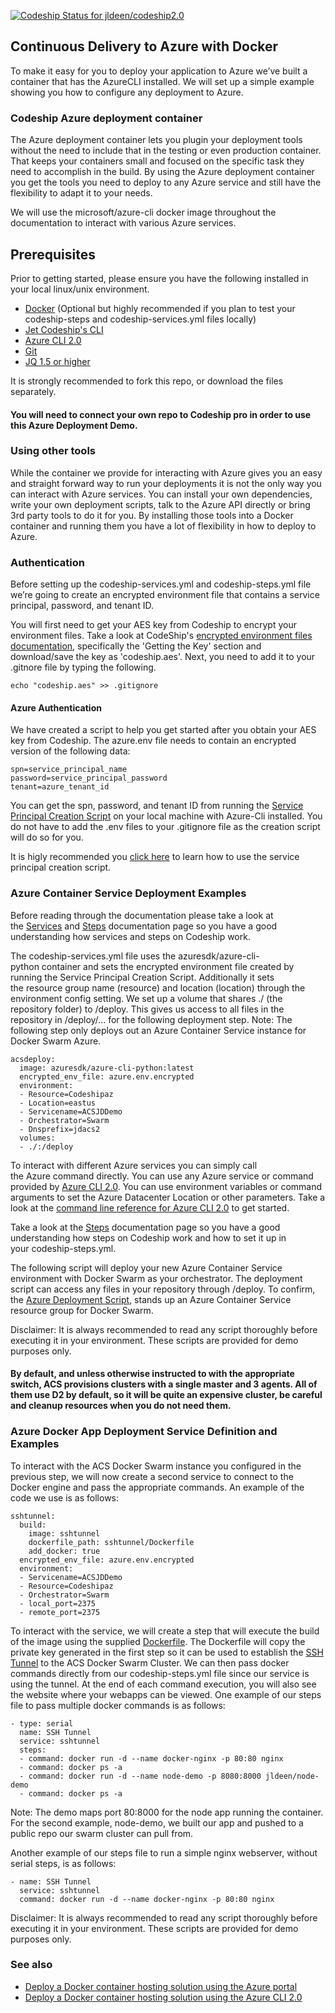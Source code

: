 [ ![Codeship Status for jldeen/codeship2.0](https://app.codeship.com/projects/2cad1f50-ebdf-0134-1415-52722a5ec4af/status?branch=master)](https://app.codeship.com/projects/208179)

## Continuous Delivery to Azure with Docker

To make it easy for you to deploy your application to Azure we’ve built a container that has the AzureCLI installed. We will set up a simple example showing you how to configure any deployment to Azure.

### Codeship Azure deployment container

The Azure deployment container lets you plugin your deployment tools without the need to include that in the testing or even production container. That keeps your containers small and focused on the specific task they need to accomplish in the build. By using the Azure deployment container you get the tools you need to deploy to any Azure service and still have the flexibility to adapt it to your needs.

We will use the microsoft/azure-cli docker image throughout the documentation to interact with various Azure services.

## Prerequisites

Prior to getting started, please ensure you have the following installed in your local linux/unix environment.
- [Docker](https://www.docker.com/products/overview) (Optional but highly recommended if you plan to test your codeship-steps and codeship-services.yml files locally)
- [Jet Codeship's CLI](https://documentation.codeship.com/pro/getting-started/installation/)
- [Azure CLI 2.0](https://docs.microsoft.com/cli/azure/install-azure-cli?WT.mc_id=devops-0000-jessde)
- [Git](https://git-scm.com/downloads)
- [JQ 1.5 or higher](https://stedolan.github.io/jq/)

It is strongly recommended to fork this repo, or download the files separately.

#### You will need to connect your own repo to Codeship pro in order to use this Azure Deployment Demo.

### Using other tools

While the container we provide for interacting with Azure gives you an easy and straight forward way to run your deployments it is not the only way you can interact with Azure services. You can install your own dependencies, write your own deployment scripts, talk to the Azure API directly or bring 3rd party tools to do it for you. By installing those tools into a Docker container and running them you have a lot of flexibility in how to deploy to Azure.

### Authentication

Before setting up the codeship-services.yml and codeship-steps.yml file we’re going to create an encrypted environment file that contains a service principal, password, and tenant ID.

You will first need to get your AES key from Codeship to encrypt your environment files. Take a look at CodeShip's [encrypted environment files documentation](https://documentation.codeship.com/pro/getting-started/encryption/), specifically the 'Getting the Key' section and download/save the key as 'codeship.aes'. Next, you need to add it to your .gitnore file by typing the following.

```
echo "codeship.aes" >> .gitignore
```

#### Azure Authentication
We have created a script to help you get started after you obtain your AES key from Codeship. The azure.env file needs to contain an encrypted version of the following data:

```
spn=service_principal_name
password=service_principal_password
tenant=azure_tenant_id
```
You can get the spn, password, and tenant ID from running the [Service Principal Creation Script](local_scripts/create_serviceprincipal.sh) on your local machine with Azure-Cli installed. You do not have to add the .env files to your .gitignore file as the creation script will do so for you.

It is higly recommended you  [click here](local_scripts/create_serviceprincipal.md) to learn how to use the service principal creation script.

### Azure Container Service Deployment Examples

Before reading through the documentation please take a look at the [Services](https://documentation.codeship.com/pro/getting-started/services/) and [Steps](https://documentation.codeship.com/pro/getting-started/steps/) documentation page so you have a good understanding how services and steps on Codeship work.

The codeship-services.yml file uses the azuresdk/azure-cli-python container and sets the encrypted environment file created by running the Service Principal Creation Script. Additionally it sets the resource group name (resource) and location (location) through the environment config setting. We set up a volume that shares ./ (the repository folder) to /deploy. This gives us access to all files in the repository in /deploy/... for the following deployment step. Note: The following step only deploys out an Azure Container Service instance for Docker Swarm Azure.

```
acsdeploy:
  image: azuresdk/azure-cli-python:latest
  encrypted_env_file: azure.env.encrypted
  environment:
  - Resource=Codeshipaz
  - Location=eastus
  - Servicename=ACSJDDemo
  - Orchestrator=Swarm
  - Dnsprefix=jdacs2
  volumes:
  - ./:/deploy
```

To interact with different Azure services you can simply call the Azure command directly. You can use any Azure service or command provided by [Azure CLI 2.0](https://docs.microsoft.com/cli/azure/install-azure-cli?WT.mc_id=devops-0000-jessde). You can use environment variables or command arguments to set the Azure Datacenter Location or other parameters. Take a look at the [command line reference for Azure CLI 2.0](https://docs.microsoft.com/cli/azure/?WT.mc_id=devops-0000-jessde) to get started.   

Take a look at the [Steps](https://documentation.codeship.com/pro/getting-started/steps/) documentation page so you have a good understanding how steps on Codeship work and how to set it up in your codeship-steps.yml.

The following script will deploy your new Azure Container Service environment with Docker Swarm as your orchestrator. The deployment script can access any files in your repository through /deploy. To confirm, the [Azure Deployment Script](deployment/acs_deploy.sh), stands up an Azure Container Service resource group for Docker Swarm. 

Disclaimer: It is always recommended to read any script thoroughly before executing it in your environment. These scripts are provided for demo purposes only.

#### By default, and unless otherwise instructed to with the appropriate switch, ACS provisions clusters with a single master and 3 agents. All of them use D2 by default, so it will be quite an expensive cluster, be careful and cleanup resources when you do not need them.

### Azure Docker App Deployment Service Definition and Examples

To interact with the ACS Docker Swarm instance you configured in the previous step, we will now create a second service to connect to the Docker engine and pass the appropriate commands. An example of the code we use is as follows:

```
sshtunnel:
  build:
    image: sshtunnel
    dockerfile_path: sshtunnel/Dockerfile
    add_docker: true
  encrypted_env_file: azure.env.encrypted
  environment: 
  - Servicename=ACSJDDemo
  - Resource=Codeshipaz
  - Orchestrator=Swarm
  - local_port=2375
  - remote_port=2375
```
To interact with the service, we will create a step that will execute the build of the image using the supplied [Dockerfile](sshtunnel/Dockerfile). The Dockerfile will copy the private key generated in the first step so it can be used to establish the [SSH Tunnel](https://docs.microsoft.com/azure/container-service/container-service-connect?WT.mc_id=devops-0000-jessde) to the ACS Docker Swarm Cluster. We can then pass docker commands directly from our codeship-steps.yml file since our service is using the tunnel. At the end of each command execution, you will also see the website where your webapps can be viewed. One example of our steps file to pass multiple docker commands is as follows:

```
- type: serial
  name: SSH Tunnel
  service: sshtunnel
  steps:
  - command: docker run -d --name docker-nginx -p 80:80 nginx
  - command: docker ps -a
  - command: docker run -d --name node-demo -p 8080:8000 jldeen/node-demo
  - command: docker ps -a
```

Note: The demo maps port 80:8000 for the node app running the container. For the second example, node-demo, we built our app and pushed to a public repo our swarm cluster can pull from.

Another example of our steps file to run a simple nginx webserver, without serial steps, is as follows:
```
- name: SSH Tunnel
  service: sshtunnel
  command: docker run -d --name docker-nginx -p 80:80 nginx
```

Disclaimer: It is always recommended to read any script thoroughly before executing it in your environment. These scripts are provided for demo purposes only.

### See also

- [Deploy a Docker container hosting solution using the Azure portal](https://docs.microsoft.com/azure/container-service/container-service-deployment?WT.mc_id=devops-0000-jessde)
- [Deploy a Docker container hosting solution using the Azure CLI 2.0](https://docs.microsoft.com/azure/container-service/container-service-create-acs-cluster-cli?WT.mc_id=devops-0000-jessde)